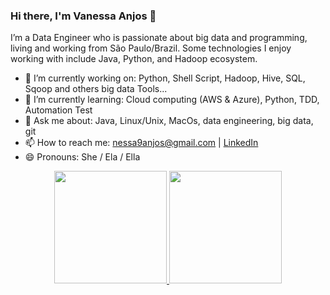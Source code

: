 ### Hi there, I'm Vanessa Anjos 👋

I’m a Data Engineer who is passionate about big data and programming, living and working from São Paulo/Brazil. Some technologies I enjoy working with include Java, Python, and Hadoop ecosystem.

- 🔭 I’m currently working on: Python, Shell Script, Hadoop, Hive, SQL, Sqoop and others big data Tools...
- 🌱 I’m currently learning: Cloud computing (AWS & Azure), Python, TDD, Automation Test
- 💬 Ask me about: Java, Linux/Unix, MacOs, data engineering, big data, git
- 📫 How to reach me: nessa9anjos@gmail.com | [LinkedIn](https://www.linkedin.com/in/vanessa-p-anjos/) 
- 😄 Pronouns: She / Ela / Ella 

<div align="center">
  <a href="https://github.com/vssaAnjos">
  <img height="180em" src="https://github-readme-stats.vercel.app/api?username=vssaAnjos&show_icons=true&theme=dracula&include_all_commits=true&count_private=true"/>
  <img height="180em" src="https://github-readme-stats.vercel.app/api/top-langs/?username=vssaAnjos&layout=compact&langs_count=7&theme=dracula"/>
</div>

  ## 
  <!--
  <div style="display: inline_block"><br>
  <img align="right" alt="Rafa-pic" height="150" style="border-radius:50px;" src="https://media.discordapp.net/attachments/639956127056134178/890373478988013628/Publicacoes_Instagram_1_1.png?width=676&height=676">
</div>
-->
